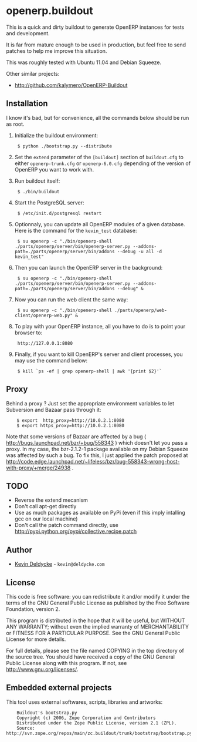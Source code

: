 openerp.buildout
================

This is a quick and dirty buildout to generate OpenERP instances for tests and development.

It is far from mature enough to be used in production, but feel free to send patches to help me improve this situation.

This was roughly tested with Ubuntu 11.04 and Debian Squeeze.

Other similar projects:

  * http://github.com/kalymero/OpenERP-Buildout


Installation
------------

I know it's bad, but for convenience, all the commands below should be run as root.

1. Initialize the buildout environment:

        $ python ./bootstrap.py --distribute

1. Set the `extend` parameter of the `[buildout]` section of `buildout.cfg` to either `openerp-trunk.cfg` or `openerp-6.0.cfg` depending of the version of OpenERP you want to work with.

1. Run buildout itself:

        $ ./bin/buildout

1. Start the PostgreSQL server:

        $ /etc/init.d/postgresql restart

1. Optionnaly, you can update all OpenERP modules of a given database. Here is the command for the `kevin_test` database:

        $ su openerp -c "./bin/openerp-shell ./parts/openerp/server/bin/openerp-server.py --addons-path=./parts/openerp/server/bin/addons --debug -u all -d kevin_test"

1. Then you can launch the OpenERP server in the background:

        $ su openerp -c "./bin/openerp-shell ./parts/openerp/server/bin/openerp-server.py --addons-path=./parts/openerp/server/bin/addons --debug" &

1. Now you can run the web client the same way:

        $ su openerp -c "./bin/openerp-shell ./parts/openerp/web-client/openerp-web.py" &

1. To play with your OpenERP instance, all you have to do is to point your browser to:

        http://127.0.0.1:8080

1. Finally, if you want to kill OpenERP's server and client processes, you may use the command below:

        $ kill `ps -ef | grep openerp-shell | awk '{print $2}'`


Proxy
-----

Behind a proxy ? Just set the appropriate environment variables to let Subversion and Bazaar pass through it:

        $ export  http_proxy=http://10.0.2.1:8080
        $ export https_proxy=http://10.0.2.1:8080

Note that some versions of Bazaar are affected by a bug ( http://bugs.launchpad.net/bzr/+bug/558343 ) which doesn't let you pass a proxy. In my case, the bzr-2.1.2-1 package available on my Debian Squeeze was affected by such a bug. To fix this, I just applied the patch proposed at http://code.edge.launchpad.net/~lifeless/bzr/bug-558343-wrong-host-with-proxy/+merge/24938 .


TODO
----

  * Reverse the extend mecanism
  * Don't call apt-get directly
  * Use as much packages as available on PyPi (even if this imply intalling gcc on our local machine)
  * Don't call the patch command directly, use http://pypi.python.org/pypi/collective.recipe.patch


Author
------

 * [Kevin Deldycke](http://kevin.deldycke.com) - `kevin@deldycke.com`


License
-------

This code is free software: you can redistribute it and/or modify it under the
terms of the GNU General Public License as published by the Free Software
Foundation, version 2.

This program is distributed in the hope that it will be useful, but WITHOUT ANY
WARRANTY; without even the implied warranty of MERCHANTABILITY or FITNESS FOR A
PARTICULAR PURPOSE. See the GNU General Public License for more details.

For full details, please see the file named COPYING in the top directory of the
source tree. You should have received a copy of the GNU General Public License
along with this program. If not, see <http://www.gnu.org/licenses/>.


Embedded external projects
--------------------------

This tool uses external softwares, scripts, libraries and artworks:

        Buildout's bootstrap.py
        Copyright (c) 2006, Zope Corporation and Contributors
        Distributed under the Zope Public License, version 2.1 (ZPL).
        Source: http://svn.zope.org/repos/main/zc.buildout/trunk/bootstrap/bootstrap.py
